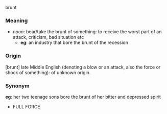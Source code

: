 brunt
### Meaning
+ _noun_: bear/take the brunt of something: to receive the worst part of an attack, criticism, bad situation etc
	+ __eg__: an industry that bore the brunt of the recession

### Origin

[brunt] late Middle English (denoting a blow or an attack, also the force or shock of something): of unknown origin.

### Synonym

__eg__: her two teenage sons bore the brunt of her bitter and depressed spirit

+ FULL FORCE


